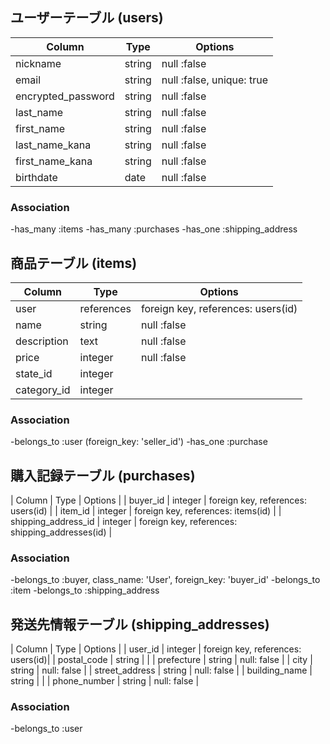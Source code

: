 ## ユーザーテーブル (users)

|       Column       |    Type    |              Options               |
|       ------       |    ----    |              -------               |
|      nickname      |   string   |            null :false             |
|        email       |   string   |     null :false, unique: true      |
| encrypted_password |   string   |            null :false             |
|      last_name     |   string   |            null :false             |
|      first_name    |   string   |            null :false             |
|    last_name_kana  |   string   |            null :false             |
|   first_name_kana  |   string   |            null :false             |
|      birthdate     |    date    |            null :false             |


  
### Association
-has_many :items
-has_many :purchases
-has_one :shipping_address

## 商品テーブル (items)

|   Column    |    Type    |              Options               |
|   ------    |    ----    |              -------               |
|     user    | references |  foreign key, references: users(id)|
|    name     |   string   |            null :false             |
| description |    text    |            null :false             |
|    price    |   integer  |            null :false             |
|   state_id  |   integer  |                                    |
| category_id |   integer  |                                    |

### Association
-belongs_to :user (foreign_key: 'seller_id')
-has_one :purchase

## 購入記録テーブル (purchases)

|       Column        |    Type    |                     Options                     |
|      buyer_id       |   integer  |       foreign key, references: users(id)        |
|       item_id       |   integer  |       foreign key, references: items(id)        |
| shipping_address_id |   integer  | foreign key, references: shipping_addresses(id) |

### Association
-belongs_to :buyer, class_name: 'User', foreign_key: 'buyer_id'
-belongs_to :item
-belongs_to :shipping_address

## 発送先情報テーブル (shipping_addresses)

|     Column      |    Type    |              Options               |
|     user_id     |   integer  |  foreign key, references: users(id)|
|   postal_code   |   string   |                                    |
|    prefecture   |   string   |             null: false            | 
|      city       |   string   |             null: false            | 
| street_address  |   string   |             null: false            | 
|  building_name  |   string   |                                    | 
|  phone_number   |   string   |             null: false            | 


### Association
-belongs_to :user

